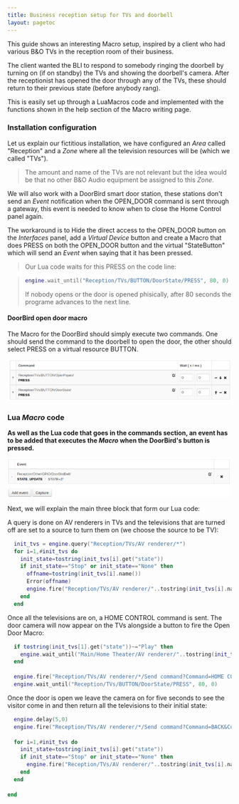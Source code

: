 ```yaml
---
title: Business reception setup for TVs and doorbell
layout: pagetoc
---
```


This guide shows an interesting Macro setup, inspired by a client who had various B&O TVs in the reception room of their business.

The client wanted the BLI to respond to somebody ringing the doorbell by turning on (if on standby) the TVs and showing the doorbell's camera. After the receptionist has opened the door through any of the TVs, these should return to their previous state (before anybody rang).

This is easily set up through a LuaMacros code and implemented with the functions shown in the help section of the Macro writing page.

### Installation configuration

Let us explain our fictitious installation, we have configured an _Area_ called "Reception" and a _Zone_ where all the television resources will be (which we called "TVs").
> The amount and name of the TVs are not relevant but the idea would be that no other B&O Audio equipment be assigned to this _Zone_.

We will also work with a DoorBird smart door station, these stations don't send an _Event_ notification when the OPEN_DOOR command is sent through a gateway, this event is needed to know when to close the Home Control panel again.

The workaround is to Hide the direct access to the OPEN_DOOR button on the _Interfaces_ panel, add a _Virtual Device_ button and create a Macro that does PRESS on both the OPEN_DOOR button and the virtual "StateButton" which will send an _Event_ when saying that it has been pressed.

> Our Lua code waits for this PRESS on the code line:

> ```lua
> engine.wait_until("Reception/TVs/BUTTON/DoorState/PRESS", 80, 0)
> ```
> If nobody opens or the door is opened phisically, after 80 seconds the programe advances to the next line.

#### DoorBird open door macro
The Macro for the DoorBird should simply execute two commands. One should send the command to the doorbell to open the door, the other should select PRESS on a virtual resource BUTTON.

<div class="text-center">
  <img src="/bli-guides/pictures/ButtonState.png" class="img-fluid" alt="DoorBird Macro"/>
</div>


### Lua _Macro_ code

**As well as the Lua code that goes in the commands section, an event has to be added that executes the _Macro_ when the DoorBird's button is pressed.**

<div class="text-center">
  <img src="/bli-guides/pictures/DoorBellEvent.png" class="img-fluid" alt="Event to execute the Macro"/>
</div>


Next, we will explain the main three block that form our Lua code:

A query is done on AV renderers in TVs and the televisions that are turned off are set to a source to turn them on (we choose the source to be TV):

```lua
  init_tvs = engine.query("Reception/TVs/AV renderer/*")
  for i=1,#init_tvs do
    init_state=tostring(init_tvs[i].get("state"))
    if init_state=="Stop" or init_state=="None" then
      offname=tostring(init_tvs[i].name())
      Error(offname)
      engine.fire("Reception/TVs/AV renderer/"..tostring(init_tvs[i].name()).."/Select source?Connector=&Origin=local&Source Type=TV")
    end
  end
```

Once all the televisions are on, a HOME CONTROL command is sent. The door camera will now appear on the TVs alongside a button to fire the Open Door Macro:

```lua 
  if tostring(init_tvs[1].get("state"))~="Play" then
    engine.wait_until("Main/Home Theater/AV renderer/"..tostring(init_tvs[1].name()).."/STATE_UPDATE?state=Play",15,0)
  end
 
  engine.fire("Reception/TVs/AV renderer/*/Send command?Command=HOME CONTROL&Continue type=short_press")
  engine.wait_until("Reception/TVs/BUTTON/DoorState/PRESS", 80, 0)
```

Once the door is open we leave the camera on for five seconds to see the visitor come in and then return all the televisions to their initial state:

```lua
  engine.delay(5,0)
  engine.fire("Reception/TVs/AV renderer/*/Send command?Command=BACK&Continue type=short_press")
 
  for i=1,#init_tvs do
    init_state=tostring(init_tvs[i].get("state"))
    if init_state=="Stop" or init_state=="None" then
      engine.fire("Reception/TVs/AV renderer/"..tostring(init_tvs[i].name()).."/Standby")
    end
  end
 
end
```

